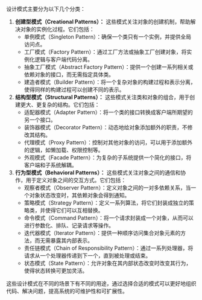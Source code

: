 设计模式主要分为以下几个分类：

1. **创建型模式（Creational Patterns）：** 这些模式关注对象的创建机制，帮助解决对象的实例化过程。它们包括：
    - 单例模式（Singleton Pattern）：确保一个类只有一个实例，并提供全局访问点。
    - 工厂模式（Factory Pattern）：通过工厂方法或抽象工厂创建对象，将实例化逻辑与客户端代码分离。
    - 抽象工厂模式（Abstract Factory Pattern）：提供一个创建一系列相关或依赖对象的接口，而无需指定具体类。
    - 建造者模式（Builder Pattern）：将一个复杂对象的构建过程和表示分离，使得同样的构建过程可以创建不同的表示。
2. **结构型模式（Structural Patterns）：** 这些模式关注类和对象的组合，用于创建更大、更复杂的结构。它们包括：
    - 适配器模式（Adapter Pattern）：将一个类的接口转换成客户端所期望的另一个接口。
    - 装饰器模式（Decorator Pattern）：动态地给对象添加额外的职责，不修改其结构。
    - 代理模式（Proxy Pattern）：控制对其他对象的访问，可以用于添加额外的逻辑，如懒加载、权限控制等。
    - 外观模式（Facade Pattern）：为复杂的子系统提供一个简化的接口，将客户端和子系统解耦。
3. **行为型模式（Behavioral Patterns）：** 这些模式关注对象之间的通信和协作，用于定义对象之间的交互方式。它们包括：
    - 观察者模式（Observer Pattern）：定义对象之间的一对多依赖关系，当一个对象状态改变时，其依赖对象会得到通知。
    - 策略模式（Strategy Pattern）：定义一系列算法，将它们封装成独立的策略类，并使得它们可以互相替换。
    - 命令模式（Command Pattern）：将一个请求封装成一个对象，从而可以进行参数化、排队、记录请求等操作。
    - 迭代器模式（Iterator Pattern）：提供一种顺序访问集合对象元素的方法，而无需暴露其内部表示。
    - 责任链模式（Chain of Responsibility Pattern）：通过一系列处理器，将请求从一个处理器传递到下一个，直到被处理或结束。
    - 状态模式（State Pattern）：允许对象在其内部状态改变时改变其行为，使得状态转换可更加灵活。

这些设计模式在不同的场景下有不同的用途，通过选择合适的模式可以更好地组织代码、解决问题，提高系统的可维护性和可扩展性。
